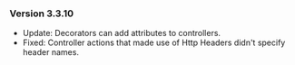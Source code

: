### Version 3.3.10

- Update: Decorators can add attributes to controllers.
- Fixed: Controller actions that made use of Http Headers didn't specify header names.